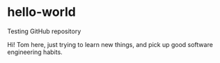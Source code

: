 # hello-world
Testing GitHub repository

Hi! Tom here, just trying to learn new things, and pick up good software engineering habits.

